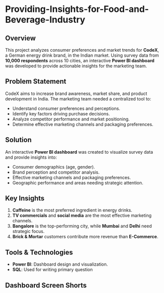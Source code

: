 # Providing-Insights-for-Food-and-Beverage-Industry

## Overview
This project analyzes consumer preferences and market trends for **CodeX**, a German energy drink brand, in the Indian market. Using survey data from **10,000 respondents** across 10 cities, an interactive **Power BI dashboard** was developed to provide actionable insights for the marketing team.

## Problem Statement
CodeX aims to increase brand awareness, market share, and product development in India. The marketing team needed a centralized tool to:
- Understand consumer preferences and perceptions.
- Identify key factors driving purchase decisions.
- Analyze competitor performance and market positioning.
- Determine effective marketing channels and packaging preferences.

## Solution
An interactive **Power BI dashboard** was created to visualize survey data and provide insights into:
- Consumer demographics (age, gender).
- Brand perception and competitor analysis.
- Effective marketing channels and packaging preferences.
- Geographic performance and areas needing strategic attention.

## Key Insights
1. **Caffeine** is the most preferred ingredient in energy drinks.
2. **TV commercials** and **social media** are the most effective marketing channels.
3. **Bangalore** is the top-performing city, while **Mumbai** and **Delhi** need strategic focus.
4. **Brick & Mortar** customers contribute more revenue than **E-Commerce**.

## Tools & Technologies
- **Power BI**: Dashboard design and visualization.
- **SQL**: Used for writing primary question

## Dashboard Screen Shorts

